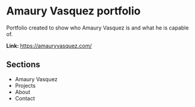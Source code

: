 # Amaury Vasquez portfolio

Portfolio created to show who Amaury Vasquez is and what he is capable of.

<strong >Link: </strong> <a href="https://amauryvasquez.com/" target="_blank" rel="noopener noreferrer" >
https://amauryvasquez.com/
</a>

## Sections

- Amaury Vasquez
- Projects
- About
- Contact
